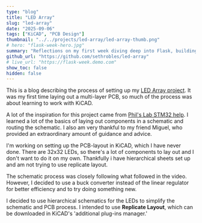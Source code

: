 ```yaml
---
type: "blog"
title: "LED Array"
slug: "led-array"
date: "2025-09-06"
tags: ["KiCAD", "PCB Design"]
thumbnail: "../../projects/led-array/led-array-thumb.png"
# hero: "flask-week-hero.jpg"
summary: "Reflections on my first week diving deep into Flask, building small apps, and realizing the joys (and quirks) of web development with Python."
github_url: "https://github.com/sethrobles/led-array"
# live_url: "https://flask-week.demo.com"
show_toc: false
hidden: false
---
```


This is a blog describing the process of setting up my [LED Array project](https://sethrobles.github.io/projects/led-array.html). It was my first time laying out a multi-layer PCB, so much of the process was about learning to work with KiCAD.

A lot of the inspiration for this project came from [Phil's Lab STM32 help](https://www.youtube.com/watch?v=aVUqaB0IMh4). I learned a lot of the basics of laying out components in a schematic and routing the schematic. I also am very thankful to my friend Miguel, who provided an extraordinary amount of guidance and advice.

I'm working on setting up the PCB-layout in KiCAD, which I have never done. There are 32x32 LEDs, so there's a lot of components to lay out and I don't want to do it on my own. Thankfully i have hierarchical sheets set up and am not trying to use replicate layout.

The schematic process was closely following what followed in the video. However, I decided to use a buck converter instead of the linear regulator for better efficiency and to try doing something new.

I decided to use hierarchical schematics for the LEDs to simplify the schematic and PCB process. I intended to use **Replicate Layout**, which can be downloaded in KiCAD's 'additional plug-ins manager.'
